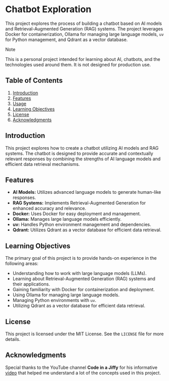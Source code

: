 # Chatbot Exploration

This project explores the process of building a chatbot based on AI models and Retrieval-Augmented Generation (RAG) systems. The project leverages Docker for containerization, Ollama for managing large language models, `uv` for Python management, and Qdrant as a vector database.

> [!NOTE]
> This is a personal project intended for learning about AI, chatbots, and the technologies used around them. It is not designed for production use.

## Table of Contents
1. [Introduction](#introduction)
2. [Features](#features)
3. [Usage](#usage)
4. [Learning Objectives](#learning-objectives)
5. [License](#license)
6. [Acknowledgments](#acknowledgments)

## Introduction
This project explores how to create a chatbot utilizing AI models and RAG systems. The chatbot is designed to provide accurate and contextually relevant responses by combining the strengths of AI language models and efficient data retrieval mechanisms.

## Features
- **AI Models:** Utilizes advanced language models to generate human-like responses.
- **RAG Systems:** Implements Retrieval-Augmented Generation for enhanced accuracy and relevance.
- **Docker:** Uses Docker for easy deployment and management.
- **Ollama:** Manages large language models efficiently.
- **uv:** Handles Python environment management and dependencies.
- **Qdrant:** Utilizes Qdrant as a vector database for efficient data retrieval.

## Learning Objectives
The primary goal of this project is to provide hands-on experience in the following areas:
- Understanding how to work with large language models (LLMs).
- Learning about Retrieval-Augmented Generation (RAG) systems and their applications.
- Gaining familiarity with Docker for containerization and deployment.
- Using Ollama for managing large language models.
- Managing Python environments with `uv`.
- Utilizing Qdrant as a vector database for efficient data retrieval.

## License
This project is licensed under the MIT License. See the `LICENSE` file for more details.

## Acknowledgments
Special thanks to the YouTube channel **Code in a Jiffy** for his informative [video](https://www.youtube.com/watch?v=KyQKTJhSIak) that helped me understand a lot of the concepts used in this project.